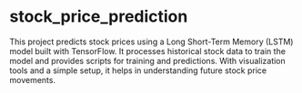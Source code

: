 # stock_price_prediction
This project predicts stock prices using a Long Short-Term Memory (LSTM) model built with TensorFlow. It processes historical stock data to train the model and provides scripts for training and predictions. With visualization tools and a simple setup, it helps in understanding future stock price movements.
